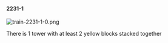 #### 2231-1
![train-2231-1-0.png](https://github.com/lil-lab/nlvr/raw/master/nlvr/train/images/21/train-2231-1-0.png "train-2231-1-0.png")

There is 1 tower with at least 2 yellow blocks stacked together
